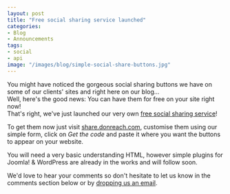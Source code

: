```yaml
---
layout: post
title: "Free social sharing service launched"
categories:
- Blog
- Announcements
tags:
- social
- api
image: "/images/blog/simple-social-share-buttons.jpg"
---
```


You might have noticed the gorgeous social sharing buttons we have on some of our clients' sites and right here on our blog...  
Well, here's the good news: You can have them for free on your site right now!  
That's right, we've just launched our very own [free social sharing service](http://share.donreach.com/)!

To get them now just visit [share.donreach.com](http://share.donreach.com/), customise them using our simple form, click on *Get the code* and paste it where you want the buttons to appear on your website.

You will need a very basic understanding HTML, however simple plugins for Joomla! & WordPress are already in the works and will follow soon.

We'd love to hear your comments so don't hesitate to let us know in the comments section below or by [dropping us an email](/contact).
